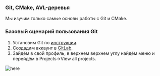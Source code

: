 ### Git, CMake, AVL-деревья

Мы изучим только самые основы работы с Git и CMake.

### Базовый сценарий пользования Git
1. Установим Git по [инструкции](https://git-scm.com/book/ru/v2/%D0%92%D0%B2%D0%B5%D0%B4%D0%B5%D0%BD%D0%B8%D0%B5-%D0%A3%D1%81%D1%82%D0%B0%D0%BD%D0%BE%D0%B2%D0%BA%D0%B0-Git).
2. Создадим аккаунт в [GitLab](https://gitlab.com/).
3. Зайдём в свой профиль, в верхнем верхнем углу найдём меню и перейдём в Projects->View all projects. 

![here](file:///Users/proskurin-d/Desktop/pic1.png)
